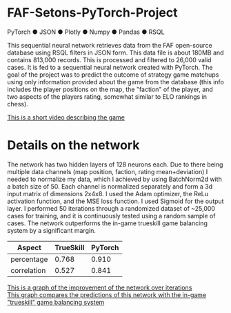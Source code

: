 # FAF-Setons-PyTorch-Project
PyTorch ● JSON ● Plotly ● Numpy ● Pandas ● RSQL


This sequential neural network retrieves data from the FAF open-source database using RSQL filters in JSON form. This data file is about 180MB and contains 813,000 records. This is processed and filtered to 26,000 valid cases. It is fed to a sequential neural network created with PyTorch. The goal of the project was to predict the outcome of strategy game matchups using only information provided about the game from the database (this info includes the player positions on the map, the "faction" of the player, and two aspects of the players rating, somewhat similar to ELO rankings in chess).  

[This is a short video describing the game](https://www.youtube.com/watch?v=lQMSPHsyWX8)  

# Details on the network
The network has two hidden layers of 128 neurons each. Due to there being multiple data channels (map position, faction, rating mean+deviation) I needed to normalize my data, which I achieved by using BatchNorm2d with a batch size of 50. Each channel is normalized separately and form a 3d input matrix of dimensions 2x4x8. I used the Adam optimizer, the ReLu activation function, and the MSE loss function. I used Sigmoid for the output layer. I performed 50 iterations through a randomized dataset of ~25,000 cases for training, and it is continuously tested using a random sample of cases. The network outperforms the in-game trueskill game balancing system by a significant margin.  

| Aspect      | TrueSkill | PyTorch |
| ----------- | --------- | -------------- |
| percentage  | 0.768     | 0.910          |
| correlation | 0.527     | 0.841          |


                          
[This is a graph of the improvement of the network over iterations](https://plot.ly/~bsse/31)  
[This graph compares the predictions of this network with the in-game "trueskill" game balancing system](https://plot.ly/~bsse/29)